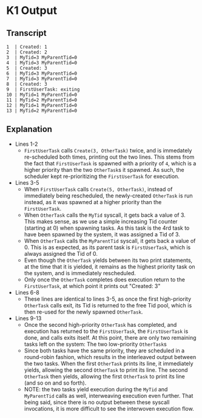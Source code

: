 # K1 Output

## Transcript

```
1  | Created: 1
2  | Created: 2
3  | MyTid=3 MyParentTid=0
4  | MyTid=3 MyParentTid=0
5  | Created: 3
6  | MyTid=3 MyParentTid=0
7  | MyTid=3 MyParentTid=0
8  | Created: 3
9  | FirstUserTask: exiting
10 | MyTid=1 MyParentTid=0
11 | MyTid=2 MyParentTid=0
12 | MyTid=1 MyParentTid=0
13 | MyTid=2 MyParentTid=0
```

## Explanation

- Lines 1-2
    - `FirstUserTask` calls `Create(3, OtherTask)` twice, and is immedately re-scheduled both times, printing out the two lines. This stems from the fact that `FirstUserTask` is spawned with a priority of `4`, which is a higher priority than the two `OtherTask`s it spawned. As such, the scheduler kept re-prioritizing the `FirstUserTask` for execution.
- Lines 3-5
    - When `FirstUserTask` calls `Create(5, OtherTask)`, instead of immediately being rescheduled, the newly-created `OtherTask` is run instead, as it was spawned at a higher priority than the `FirstUserTask`.
    - When `OtherTask` calls the `MyTid` syscall, it gets back a value of 3. This makes sense, as we use a simple increasing Tid counter (starting at 0) when spawning tasks. As this task is the 4rd task to have been spawned by the system, it was assigned a Tid of 3.
    - When `OtherTask` calls the `MyParentTid` syscall, it gets back a value of 0. This is as expected, as its parent task is `FirstUserTask`, which is always assigned the Tid of 0.
    - Even though the `OtherTask` yields between its two print statements, at the time that it is yielded, it remains as the highest priority task on the system, and is immediately rescheduled.
    - Only once the `OtherTask` completes does execution return to the `FirstUserTask`, at which point it prints out "Created: 3"
- Lines 6-8
    - These lines are identical to lines 3-5, as once the first high-priority `OtherTask` calls exit, its Tid is returned to the free Tid pool, which is then re-used for the newly spawned `OtherTask`.
- Lines 9-13
    - Once the second high-priority `OtherTask` has completed, and execution has returned to the `FirstUserTask`, the `FirstUserTask` is done, and calls exits itself. At this point, there are only two remaining tasks left on the system: The two low-priority `OtherTask`s
    - Since both tasks have the same priority, they are scheduled in a round-robin fashion, which results in the interleaved output between the two tasks. When the first `OtherTask` prints its line, it immediately yields, allowing the second `OtherTask` to print its line. The second `OtherTask` then yields, allowing the first `OtherTask` to print its line (and so on and so forth).
    - NOTE: the two tasks yield execution during the `MyTid` and `MyParentTid` calls as well, interweaving execution even further. That being said, since there is no output between these syscall invocations, it is more difficult to see the interwoven execution flow.
